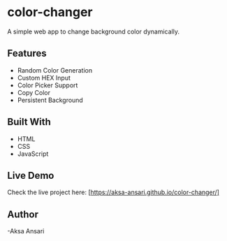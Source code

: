 # color-changer
A simple web app to change background color dynamically.

## Features
- Random Color Generation
- Custom HEX Input
- Color Picker Support
- Copy Color
- Persistent Background

## Built With
- HTML
- CSS
- JavaScript

## Live Demo
 Check the live project here: [https://aksa-ansari.github.io/color-changer/]

## Author
  -Aksa Ansari
